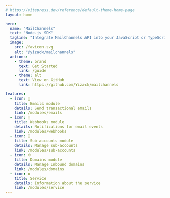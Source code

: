 ```yaml
---
# https://vitepress.dev/reference/default-theme-home-page
layout: home

hero:
  name: "MailChannels"
  text: "Node.js SDK"
  tagline: "Integrate MailChannels API into your JavaScript or TypeScript server-side applications."
  image:
    src: /favicon.svg
    alt: "@yizack/mailchannels"
  actions:
    - theme: brand
      text: Get Started
      link: /guide
    - theme: alt
      text: View on GitHub
      link: https://github.com/Yizack/mailchannels

features:
  - icon: 📧
    title: Emails module
    details: Send transactional emails
    link: /modules/emails
  - icon: 📢
    title: Webhooks module
    details: Notifications for email events
    link: /modules/webhooks
  - icon: 🪪
    title: Sub-accounts module
    details: Manage sub-accounts
    link: /modules/sub-accounts
  - icon: 🌐
    title: Domains module
    details: Manage Inbound domains
    link: /modules/domains
  - icon: ⚙️
    title: Service
    details: Information about the service
    link: /modules/service
---
```


<!-- @include: ../README.md#note -->
<!-- @include: ../README.md#roadmap -->
